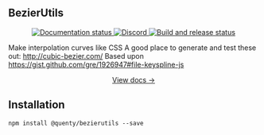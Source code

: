 ## BezierUtils
<div align="center">
  <a href="http://quenty.github.io/NevermoreEngine/">
    <img src="https://github.com/Quenty/NevermoreEngine/actions/workflows/docs.yml/badge.svg" alt="Documentation status" />
  </a>
  <a href="https://discord.gg/mhtGUS8">
    <img src="https://img.shields.io/discord/385151591524597761?color=5865F2&label=discord&logo=discord&logoColor=white" alt="Discord" />
  </a>
  <a href="https://github.com/Quenty/NevermoreEngine/actions">
    <img src="https://github.com/Quenty/NevermoreEngine/actions/workflows/build.yml/badge.svg" alt="Build and release status" />
  </a>
</div>

Make interpolation curves like CSS A good place to generate and test these out: http://cubic-bezier.com/ Based upon https://gist.github.com/gre/1926947#file-keyspline-js

<div align="center"><a href="https://quenty.github.io/NevermoreEngine/api/BezierUtils">View docs →</a></div>

## Installation
```
npm install @quenty/bezierutils --save
```